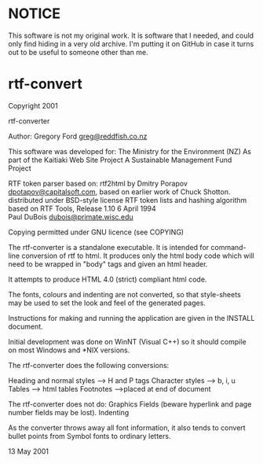 NOTICE
===

This software is not my original work. It is software that I needed, and could only find hiding in a very old archive. I'm putting it on GitHub in case it turns out to be useful to someone other than me.

rtf-convert
===

Copyright 2001

rtf-converter

Author: Gregory Ford greg@reddfish.co.nz

This software was developed for: 
The Ministry for the Environment (NZ)
As part of the Kaitiaki Web Site Project 
A Sustainable Management Fund Project

RTF token parser based on:
     rtf2html by Dmitry Porapov <dpotapov@capitalsoft.com>,
     based on earlier work of Chuck Shotton.
     distributed under BSD-style license
RTF token lists and hashing algorithm based on
     RTF Tools, Release 1.10 
     6 April 1994	
     Paul DuBois	dubois@primate.wisc.edu 

Copying permitted under GNU licence (see COPYING)


The rtf-converter is a standalone executable.
It is intended for command-line conversion of rtf to 
html. It produces only the html body code which will need 
to be wrapped in "body" tags and given an html header.
 
It attempts to produce HTML 4.0 (strict) compliant html code.

The fonts, colours and indenting are not converted, so that 
style-sheets may be used to set the look and feel of the 
generated pages.

Instructions for making and running the application 
are given in the INSTALL document.

Initial development was done on WinNT (Visual C++) so it should 
compile on most Windows and *NIX versions.

The rtf-converter does the following conversions:

Heading and normal styles --> H and P tags
Character styles --> b, i, u 
Tables --> html tables
Footnotes -->placed at end of document

The rtf-converter does not do:
Graphics 
Fields (beware hyperlink and page number fields may be lost).
Indenting

As the converter throws away all font information, it also
tends to convert bullet points from Symbol fonts to ordinary letters.


13 May 2001

